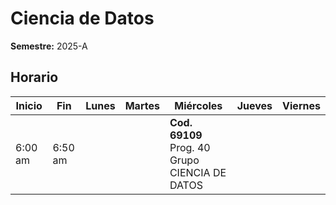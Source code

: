 # Ciencia de Datos

**Semestre:** 2025-A

## Horario

| Inicio  | Fin    | Lunes | Martes | Miércoles                            | Jueves | Viernes |
|---------|--------|-------|--------|---------------------------------|--------|---------|
| 6:00 am | 6:50 am |       |        | **Cod. 69109** Prog. 40 Grupo CIENCIA DE DATOS |        |         |
